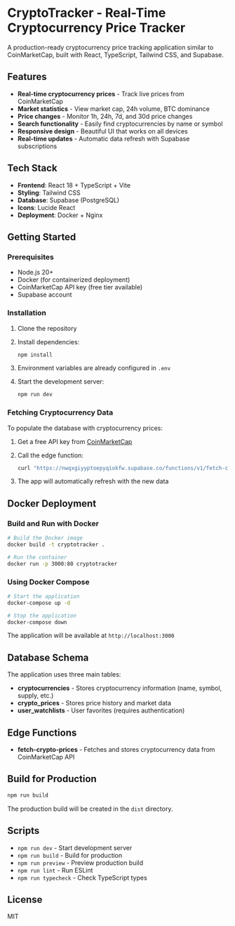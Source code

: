 # CryptoTracker - Real-Time Cryptocurrency Price Tracker

A production-ready cryptocurrency price tracking application similar to CoinMarketCap, built with React, TypeScript, Tailwind CSS, and Supabase.

## Features

- **Real-time cryptocurrency prices** - Track live prices from CoinMarketCap
- **Market statistics** - View market cap, 24h volume, BTC dominance
- **Price changes** - Monitor 1h, 24h, 7d, and 30d price changes
- **Search functionality** - Easily find cryptocurrencies by name or symbol
- **Responsive design** - Beautiful UI that works on all devices
- **Real-time updates** - Automatic data refresh with Supabase subscriptions

## Tech Stack

- **Frontend**: React 18 + TypeScript + Vite
- **Styling**: Tailwind CSS
- **Database**: Supabase (PostgreSQL)
- **Icons**: Lucide React
- **Deployment**: Docker + Nginx

## Getting Started

### Prerequisites

- Node.js 20+
- Docker (for containerized deployment)
- CoinMarketCap API key (free tier available)
- Supabase account

### Installation

1. Clone the repository
2. Install dependencies:
   ```bash
   npm install
   ```

3. Environment variables are already configured in `.env`

4. Start the development server:
   ```bash
   npm run dev
   ```

### Fetching Cryptocurrency Data

To populate the database with cryptocurrency prices:

1. Get a free API key from [CoinMarketCap](https://coinmarketcap.com/api/)

2. Call the edge function:
   ```bash
   curl "https://nwqxgiyyptoepyqiokfw.supabase.co/functions/v1/fetch-crypto-prices?apiKey=YOUR_API_KEY&limit=100"
   ```

3. The app will automatically refresh with the new data

## Docker Deployment

### Build and Run with Docker

```bash
# Build the Docker image
docker build -t cryptotracker .

# Run the container
docker run -p 3000:80 cryptotracker
```

### Using Docker Compose

```bash
# Start the application
docker-compose up -d

# Stop the application
docker-compose down
```

The application will be available at `http://localhost:3000`

## Database Schema

The application uses three main tables:

- **cryptocurrencies** - Stores cryptocurrency information (name, symbol, supply, etc.)
- **crypto_prices** - Stores price history and market data
- **user_watchlists** - User favorites (requires authentication)

## Edge Functions

- **fetch-crypto-prices** - Fetches and stores cryptocurrency data from CoinMarketCap API

## Build for Production

```bash
npm run build
```

The production build will be created in the `dist` directory.

## Scripts

- `npm run dev` - Start development server
- `npm run build` - Build for production
- `npm run preview` - Preview production build
- `npm run lint` - Run ESLint
- `npm run typecheck` - Check TypeScript types

## License

MIT
